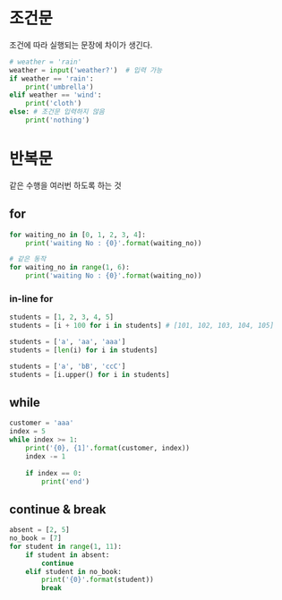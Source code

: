 # 조건문
조건에 따라 실행되는 문장에 차이가 생긴다.

```python
# weather = 'rain'
weather = input('weather?')  # 입력 가능
if weather == 'rain':
    print('umbrella')
elif weather == 'wind':
    print('cloth')
else: # 조건문 입력하지 않음
    print('nothing')
```
# 반복문
같은 수행을 여러번 하도록 하는 것

## for
```python
for waiting_no in [0, 1, 2, 3, 4]:
    print('waiting No : {0}'.format(waiting_no))

# 같은 동작
for waiting_no in range(1, 6):
    print('waiting No : {0}'.format(waiting_no))
```

### in-line for
```python
students = [1, 2, 3, 4, 5]
students = [i + 100 for i in students] # [101, 102, 103, 104, 105]

students = ['a', 'aa', 'aaa']
students = [len(i) for i in students]

students = ['a', 'bB', 'ccC']
students = [i.upper() for i in students]
```

## while
```python
customer = 'aaa'
index = 5
while index >= 1:
    print('{0}, {1]'.format(customer, index))
    index -= 1
    
    if index == 0:
        print('end')
```
## continue & break
```python
absent = [2, 5]
no_book = [7]
for student in range(1, 11):
    if student in absent:
        continue
    elif student in no_book:
        print('{0}'.format(student))
        break
```